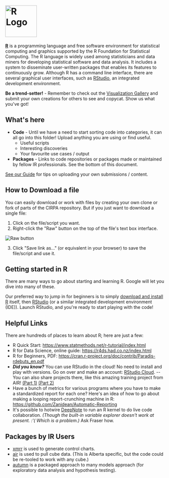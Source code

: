 # <img src="https://www.r-project.org/Rlogo.png" alt="R Logo" title="R" width="100"/>

[**R**](https://www.r-project.org/) is a programming language and free software environment for statistical computing and graphics supported by the R Foundation for Statistical Computing. The R language is widely used among statisticians and data miners for developing statistical software and data analysis. It includes a system to disseminate user-written packages that enables its features to continuously grow. Although R has a command line interface, there are several graphical user interfaces, such as [RStudio](https://www.rstudio.com/), an integrated development environment. 

**Be a trend-setter!** - Remember to check out the [Visualization Gallery](/Visualization%20Gallery) and submit your own creations for others to see and copycat. Show us what you've got!

## What's here
* **Code** - Until we have a need to start sorting code into categories, it can all go into this folder! Upload anything you are using or find useful.
  * Useful scripts
  * Interesting discoveries
  * Your favourite use cases / output
* **Packages** - Links to code repositories or packages made or maintained by fellow IR professionals. See the bottom of this document.

[See our Guide](/Guide.md#how-to-contribute-your-own-creations) for tips on uploading your own submissions / content. 

## How to Download a file
You can easily download or work with files by creating your own clone or fork of parts of the CIRPA repository. But if you just want to download a single file:
1. Click on the file/script you want.
2. Right-click the "Raw" button on the top of the file's text box interface.

![Raw button](https://www.dropbox.com/s/fyt1qz0qeqjn0vf/GitHub-RawButton.png?raw=1)

3. Click "Save link as..." (or equivalent in your browser) to save the file/script and use it.

## Getting started in R
There are many ways to go about starting and learning R. Google will let you dive into many of these. 

Our preferred way to jump in for beginners is to simply [download and install R](http://cran.utstat.utoronto.ca/) itself, then [RStudio](https://www.rstudio.com/products/rstudio/download/#download) (or a similar integrated development environment (IDE)). Launch RStudio, and you're ready to start playing with the code!

## Helpful Links
There are hundreds of places to learn about R; here are just a few:
* R Quick Start: https://www.statmethods.net/r-tutorial/index.html
* R for Data Science, online guide: https://r4ds.had.co.nz/index.html
* R for Beginners, PDF: https://cran.r-project.org/doc/contrib/Paradis-rdebuts_en.pdf
* ***Did you know?*** You can use RStudio in the cloud! No need to install and play with versions. Go on over and make an account: [RStudio Cloud](https://client.login.rstudio.cloud/oauth/login?show_auth=0&show_login=1&show_setup=1). -- You can also share projects there, like this amazing training project from AIR! [(Part 1)](https://rstudio.cloud/spaces/1134/project/364549) [(Part 2)](https://rstudio.cloud/spaces/1134/project/365049)
* Have a bunch of metrics for various programs where you have to make a standardized report for each one? Here's an idea of how to go about making a looping report-crunching machine in R: https://github.com/Zanidean/Automatic-Reporting
* It's possible to hotwire [DeepNote](https://deepnote.com/) to run an R kernel to do live code collaboration. *(Though the built-in variable explorer doesn't work at present. :'( Which is a problem.)* Ask Fraser how.

## Packages by IR Users
* [xmrr](https://github.com/Zanidean/xmrr) is used to generate control charts. 
* [air](https://github.com/Zanidean/air) is used to pull cube data. (This is Alberta specific, but the code could be re-tooled to work with any cube.)
* [autumn](https://github.com/Zanidean/autumn) is a packaged approach to many models approach (for exploratory data analysis and hypothesis testing).
